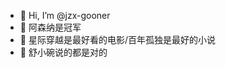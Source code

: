 - 👋 Hi, I’m @jzx-gooner
- 👀 阿森纳是冠军
- 🌱 星际穿越是最好看的电影/百年孤独是最好的小说
- 💞️ 舒小碗说的都是对的

<!---
jzx-gooner/jzx-gooner is a ✨ special ✨ repository because its `README.md` (this file) appears on your GitHub profile.
You can click the Preview link to take a look at your changes.
--->
